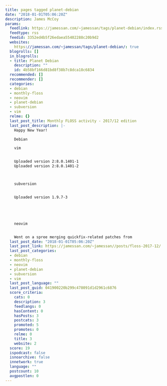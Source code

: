 ```yaml
---
title: pages tagged planet-debian
date: "2018-01-01T05:06:20Z"
description: James McCoy
params:
  feedlink: https://jamessan.com/~jamessan/tags/planet-debian/index.rss
  feedtype: rss
  feedid: 3352ed4b5f26edaea55402288c20b9d2
  websites:
    https://jamessan.com/~jamessan/tags/planet-debian/: true
  blogrolls: []
  in_blogrolls:
  - title: Planet Debian
    description: ""
    id: 4b58bf166d81bd8f38b7c8dca18c6834
  recommended: []
  recommender: []
  categories:
  - debian
  - monthly-floss
  - neovim
  - planet-debian
  - subversion
  - vim
  relme: {}
  last_post_title: Monthly FLOSS activity - 2017/12 edition
  last_post_description: |-
    Happy New Year!

    Debian

    vim


    Uploaded version 2:8.0.1401-1
    Uploaded version 2:8.0.1401-2



    subversion


    Uploaded version 1.9.7-3





    neovim


    Went on a spree merging quickfix-related patches from
  last_post_date: "2018-01-01T05:06:20Z"
  last_post_link: https://jamessan.com/~jamessan//posts/floss-2017-12/
  last_post_categories:
  - debian
  - monthly-floss
  - neovim
  - planet-debian
  - subversion
  - vim
  last_post_language: ""
  last_post_guid: 041900220b299c478091d1d2961c6876
  score_criteria:
    cats: 0
    description: 3
    feedlangs: 0
    hasContent: 0
    hasPosts: 3
    postcats: 3
    promoted: 5
    promotes: 0
    relme: 0
    title: 3
    website: 2
  score: 19
  ispodcast: false
  isnoarchive: false
  innetwork: true
  language: ""
  postcount: 10
  avgpostlen: 0
---
```

